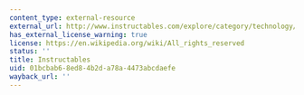 ```yaml
---
content_type: external-resource
external_url: http://www.instructables.com/explore/category/technology/channel/arduino/
has_external_license_warning: true
license: https://en.wikipedia.org/wiki/All_rights_reserved
status: ''
title: Instructables
uid: 01bcbab6-8ed8-4b2d-a78a-4473abcdaefe
wayback_url: ''
---
```


